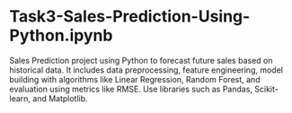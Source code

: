 # Task3-Sales-Prediction-Using-Python.ipynb
Sales Prediction project using Python to forecast future sales based on historical data. It includes data preprocessing, feature engineering, model building with algorithms like Linear Regression, Random Forest, and evaluation using metrics like RMSE. Use libraries such as Pandas, Scikit-learn, and Matplotlib.
